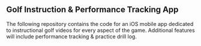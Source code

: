 ## Golf Instruction & Performance Tracking App

The following repository contains the code for an iOS mobile app dedicated to instructional golf videos for every aspect of the game. Additional features will include performance tracking & practice drill log.
